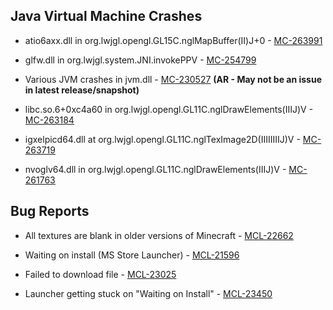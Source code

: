## Java Virtual Machine Crashes
- atio6axx.dll in org.lwjgl.opengl.GL15C.nglMapBuffer(II)J+0 - [MC-263991](https://bugs.mojang.com/browse/MC-263991)

- glfw.dll in org.lwjgl.system.JNI.invokePPV - [MC-254799](https://bugs.mojang.com/browse/MC-254799)

- Various JVM crashes in jvm.dll - [MC-230527](https://bugs.mojang.com/browse/MC-230527) **(AR - May not be an issue in latest release/snapshot)**

- libc.so.6+0xc4a60 in org.lwjgl.opengl.GL11C.nglDrawElements(IIIJ)V - [MC-263184](https://bugs.mojang.com/browse/MC-263184)

- igxelpicd64.dll at org.lwjgl.opengl.GL11C.nglTexImage2D(IIIIIIIIJ)V - [MC-263719](https://bugs.mojang.com/browse/MC-263719)

- nvoglv64.dll in org.lwjgl.opengl.GL11C.nglDrawElements(IIIJ)V - [MC-261763](https://bugs.mojang.com/browse/MC-261763)

## Bug Reports
- All textures are blank in older versions of Minecraft - [MCL-22662](https://bugs.mojang.com/browse/MCL-22662)

- Waiting on install (MS Store Launcher) - [MCL-21596](https://bugs.mojang.com/browse/MCL-21596)

- Failed to download file - [MCL-23025](https://bugs.mojang.com/browse/MCL-23025)

- Launcher getting stuck on "Waiting on Install" - [MCL-23450](https://bugs.mojang.com/browse/MCL-23450)
